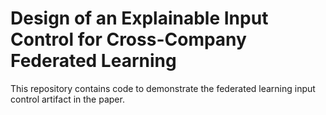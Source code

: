 # Design of an Explainable Input Control for Cross-Company Federated Learning
This repository contains code to demonstrate the federated learning input control artifact in the paper.
